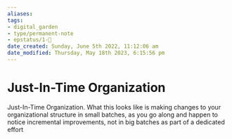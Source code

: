 ```yaml
---
aliases: 
tags: 
- digital_garden
- type/permanent-note
- epstatus/1-🌱
date_created: Sunday, June 5th 2022, 11:12:06 am
date_modified: Thursday, May 18th 2023, 6:15:56 pm
---
```

# Just-In-Time Organization
Just-In-Time Organization. What this looks like is making changes to your organizational structure in small batches, as you go along and happen to notice incremental improvements, not in big batches as part of a dedicated effort
